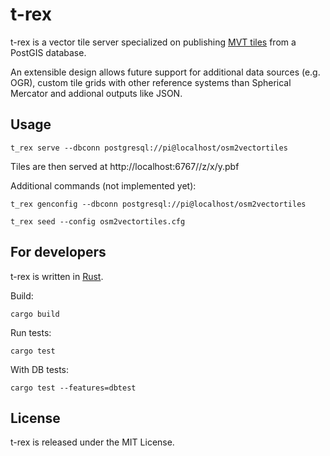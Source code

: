 t-rex
=====

t-rex is a vector tile server specialized on publishing [MVT tiles](https://github.com/mapbox/vector-tile-spec/tree/master/2.1)
from a PostGIS database.

An extensible design allows future support for additional data sources (e.g. OGR), custom tile
grids with other reference systems than Spherical Mercator and addional outputs like
JSON.

Usage
-----

    t_rex serve --dbconn postgresql://pi@localhost/osm2vectortiles

Tiles are then served at http://localhost:6767/<topic>/z/x/y.pbf

Additional commands (not implemented yet):

    t_rex genconfig --dbconn postgresql://pi@localhost/osm2vectortiles

    t_rex seed --config osm2vectortiles.cfg


For developers
--------------

t-rex is written in [Rust](https://www.rust-lang.org/).

Build:

    cargo build

Run tests:

    cargo test

With DB tests:

    cargo test --features=dbtest


License
-------

t-rex is released under the MIT License.
